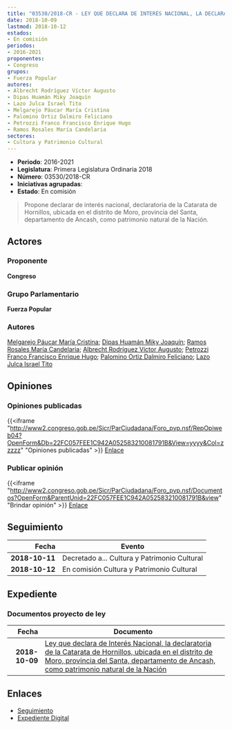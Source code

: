 ```yaml
---
title: "03530/2018-CR - LEY QUE DECLARA DE INTERÉS NACIONAL, LA DECLARATORIA DE LA CATARATA DE HORNILLOS, UBICADA EN EL DISTRITO DE MORO, PROVINCIA DEL SANTA, DEPARTAMENTO DE ANCASH, COMO PATRIMONIO NATURAL DE LA NACIÓN"
date: 2018-10-09
lastmod: 2018-10-12
estados:
- En comisión
periodos:
- 2016-2021
proponentes:
- Congreso
grupos:
- Fuerza Popular
autores:
- Albrecht Rodríguez Víctor Augusto
- Dipas Huamán Miky Joaquín
- Lazo Julca Israel Tito
- Melgarejo Páucar María Cristina
- Palomino Ortiz Dalmiro Feliciano
- Petrozzi Franco Francisco Enrique Hugo
- Ramos Rosales María Candelaria
sectores:
- Cultura y Patrimonio Cultural
---
```

- **Periodo**: 2016-2021
- **Legislatura**: Primera Legislatura Ordinaria 2018
- **Número**: 03530/2018-CR
- **Iniciativas agrupadas**: 
- **Estado**: En comisión

> Propone declarar de interés nacional, declaratoria de la Catarata de Hornillos, ubicada en el distrito de Moro, provincia del Santa, departamento de Ancash, como patrimonio natural de la Nación.


## Actores

### Proponente

**Congreso**

### Grupo Parlamentario

**Fuerza Popular**

### Autores

[Melgarejo Páucar María Cristina](mailto:mailto:mmelgarejo@congreso.gob.pe); [Dipas Huamán Miky Joaquín](mailto:mailto:mdipas@congreso.gob.pe); [Ramos Rosales María Candelaria](mailto:mailto:mramosr@congreso.gob.pe); [Albrecht Rodríguez Víctor Augusto](mailto:mailto:valbrecht@congreso.gob.pe); [Petrozzi Franco Francisco Enrique Hugo](mailto:mailto:fpetrozzi@congreso.gob.pe); [Palomino Ortiz Dalmiro Feliciano](mailto:mailto:dfpalomino@congreso.gob.pe); [Lazo Julca Israel Tito](mailto:mailto:ilazo@congreso.gob.pe)

## Opiniones

### Opiniones publicadas

{{<iframe "http://www2.congreso.gob.pe/Sicr/ParCiudadana/Foro_pvp.nsf/RepOpiweb04?OpenForm&Db=22FC057FEE1C942A052583210081791B&View=yyyy&Col=zzzzz" "Opiniones publicadas" >}}
[Enlace](http://www2.congreso.gob.pe/Sicr/ParCiudadana/Foro_pvp.nsf/RepOpiweb04?OpenForm&Db=22FC057FEE1C942A052583210081791B&View=yyyy&Col=zzzzz)

### Publicar opinión

{{<iframe "http://www2.congreso.gob.pe/Sicr/ParCiudadana/Foro_pvp.nsf/Documentos?OpenForm&ParentUnid=22FC057FEE1C942A052583210081791B&view" "Brindar opinión" >}}
[Enlace](http://www2.congreso.gob.pe/Sicr/ParCiudadana/Foro_pvp.nsf/Documentos?OpenForm&ParentUnid=22FC057FEE1C942A052583210081791B&view)


## Seguimiento

| Fecha | Evento |
|------:|--------|
| **2018-10-11** | Decretado a... Cultura y Patrimonio Cultural |
| **2018-10-12** | En comisión Cultura y Patrimonio Cultural |

## Expediente

### Documentos proyecto de ley

| Fecha | Documento |
|------:|-----------|
| **2018-10-09** | [Ley que declara de Interés Nacional, la declaratoria de la Catarata de Hornillos, ubicada en el distrito de Moro, provincia del Santa, departamento de Ancash, como patrimonio natural de la Nación](http://www.leyes.congreso.gob.pe/Documentos/2016_2021/Proyectos_de_Ley_y_de_Resoluciones_Legislativas/PL0353020181009.PDF) |

## Enlaces

- [Seguimiento](http://www2.congreso.gob.pe/Sicr/TraDocEstProc/CLProLey2016.nsf/f7fff46988ca05b1052578e100829cc7/6a763e4a767fc4c305258321007dc2bf?OpenDocument)
- [Expediente Digital](http://www2.congreso.gob.pe/Sicr/TraDocEstProc/Expvirt_2011.nsf/visbusqptramdoc1621/03530?opendocument)

